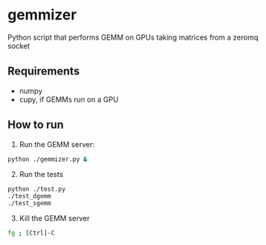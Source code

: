 # gemmizer
Python script that performs GEMM on GPUs taking matrices from a zeromq socket

## Requirements

- numpy
- cupy, if GEMMs run on a GPU


## How to run

1. Run the GEMM server:

```bash
python ./gemmizer.py &
```

2. Run the tests

```
python ./test.py
./test_dgemm
./test_sgemm
```

3. Kill the GEMM server

```bash
fg ; [Ctrl]-C
```
